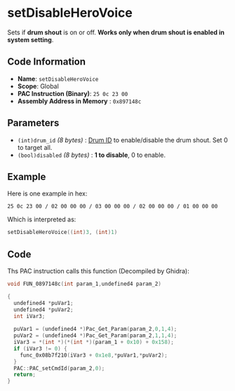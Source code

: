 # setDisableHeroVoice

Sets if  **drum shout** is on or off. **Works only when drum shout is enabled in system setting**.

## Code Information

- **Name**: `setDisableHeroVoice`
- **Scope**: Global
- **PAC Instruction (Binary)**: `25 0c 23 00`
- **Assembly Address in Memory** : `0x897148c`

## Parameters

- `(int)drum_id` *(8 bytes)* : [Drum ID](./guide/reference-table.md#drum-ids) to enable/disable the drum shout. Set 0 to target all.
- `(bool)disabled` *(8 bytes)* : **1 to disable**, 0 to enable.

## Example

Here is one example in hex:

```25 0c 23 00 / 02 00 00 00 / 03 00 00 00 / 02 00 00 00 / 01 00 00 00```

Which is interpreted as:

```c
setDisableHeroVoice((int)3, (int)1)
```

## Code

Ths PAC instruction calls this function (Decompiled by Ghidra):

```c
void FUN_0897148c(int param_1,undefined4 param_2)

{
  undefined4 *puVar1;
  undefined4 *puVar2;
  int iVar3;
  
  puVar1 = (undefined4 *)Pac_Get_Param(param_2,0,1,4);
  puVar2 = (undefined4 *)Pac_Get_Param(param_2,1,1,4);
  iVar3 = *(int *)(*(int *)(param_1 + 0x10) + 0x158);
  if (iVar3 != 0) {
    func_0x08b7f210(iVar3 + 0x1e8,*puVar1,*puVar2);
  }
  PAC::PAC_setCmdId(param_2,0);
  return;
}
```

